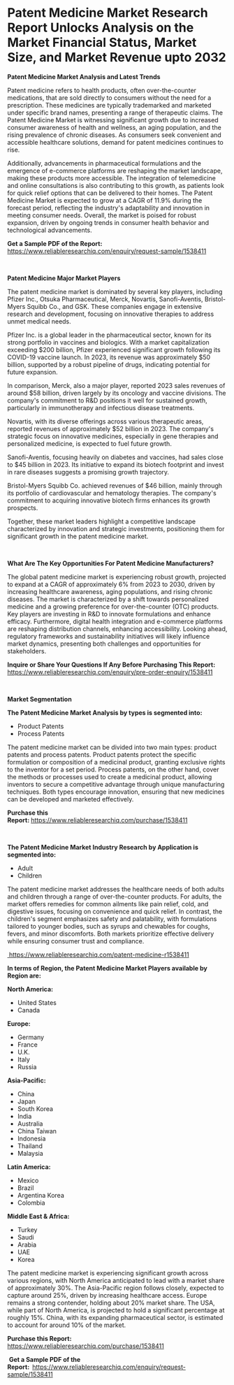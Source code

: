 <p><h1>Patent Medicine Market Research Report Unlocks Analysis on the Market Financial Status, Market Size, and Market Revenue upto 2032</h1></p><p><strong>Patent Medicine Market Analysis and Latest Trends</strong></p>
<p><p>Patent medicine refers to health products, often over-the-counter medications, that are sold directly to consumers without the need for a prescription. These medicines are typically trademarked and marketed under specific brand names, presenting a range of therapeutic claims. The Patent Medicine Market is witnessing significant growth due to increased consumer awareness of health and wellness, an aging population, and the rising prevalence of chronic diseases. As consumers seek convenient and accessible healthcare solutions, demand for patent medicines continues to rise.</p><p>Additionally, advancements in pharmaceutical formulations and the emergence of e-commerce platforms are reshaping the market landscape, making these products more accessible. The integration of telemedicine and online consultations is also contributing to this growth, as patients look for quick relief options that can be delivered to their homes. The Patent Medicine Market is expected to grow at a CAGR of 11.9% during the forecast period, reflecting the industry's adaptability and innovation in meeting consumer needs. Overall, the market is poised for robust expansion, driven by ongoing trends in consumer health behavior and technological advancements.</p></p>
<p><strong>Get a Sample PDF of the Report:&nbsp;</strong> <a href="https://www.reliableresearchiq.com/enquiry/request-sample/1538411?utm_campaign=2469&utm_medium=2&utm_source=Github&utm_content=ia&utm_term=19042025&utm_id=patent-medicine">https://www.reliableresearchiq.com/enquiry/request-sample/1538411</a></p>
<p>&nbsp;</p>
<p><strong>Patent Medicine Major Market Players</strong></p>
<p><p>The patent medicine market is dominated by several key players, including Pfizer Inc., Otsuka Pharmaceutical, Merck, Novartis, Sanofi-Aventis, Bristol-Myers Squibb Co., and GSK. These companies engage in extensive research and development, focusing on innovative therapies to address unmet medical needs.</p><p>Pfizer Inc. is a global leader in the pharmaceutical sector, known for its strong portfolio in vaccines and biologics. With a market capitalization exceeding $200 billion, Pfizer experienced significant growth following its COVID-19 vaccine launch. In 2023, its revenue was approximately $50 billion, supported by a robust pipeline of drugs, indicating potential for future expansion.</p><p>In comparison, Merck, also a major player, reported 2023 sales revenues of around $58 billion, driven largely by its oncology and vaccine divisions. The company's commitment to R&D positions it well for sustained growth, particularly in immunotherapy and infectious disease treatments.</p><p>Novartis, with its diverse offerings across various therapeutic areas, reported revenues of approximately $52 billion in 2023. The company's strategic focus on innovative medicines, especially in gene therapies and personalized medicine, is expected to fuel future growth.</p><p>Sanofi-Aventis, focusing heavily on diabetes and vaccines, had sales close to $45 billion in 2023. Its initiative to expand its biotech footprint and invest in rare diseases suggests a promising growth trajectory.</p><p>Bristol-Myers Squibb Co. achieved revenues of $46 billion, mainly through its portfolio of cardiovascular and hematology therapies. The company's commitment to acquiring innovative biotech firms enhances its growth prospects.</p><p>Together, these market leaders highlight a competitive landscape characterized by innovation and strategic investments, positioning them for significant growth in the patent medicine market.</p></p>
<p>&nbsp;</p>
<p><strong>What Are The Key Opportunities For Patent Medicine Manufacturers?</strong></p>
<p><p>The global patent medicine market is experiencing robust growth, projected to expand at a CAGR of approximately 6% from 2023 to 2030, driven by increasing healthcare awareness, aging populations, and rising chronic diseases. The market is characterized by a shift towards personalized medicine and a growing preference for over-the-counter (OTC) products. Key players are investing in R&D to innovate formulations and enhance efficacy. Furthermore, digital health integration and e-commerce platforms are reshaping distribution channels, enhancing accessibility. Looking ahead, regulatory frameworks and sustainability initiatives will likely influence market dynamics, presenting both challenges and opportunities for stakeholders.</p></p>
<p><strong>Inquire or Share Your Questions If Any Before Purchasing This Report:</strong> <a href="https://www.reliableresearchiq.com/enquiry/pre-order-enquiry/1538411?utm_campaign=2469&utm_medium=2&utm_source=Github&utm_content=ia&utm_term=19042025&utm_id=patent-medicine">https://www.reliableresearchiq.com/enquiry/pre-order-enquiry/1538411</a></p>
<p>&nbsp;</p>
<p><strong>Market Segmentation</strong></p>
<p><strong>The Patent Medicine Market Analysis by types is segmented into:</strong></p>
<p><ul><li>Product Patents</li><li>Process Patents</li></ul></p>
<p><p>The patent medicine market can be divided into two main types: product patents and process patents. Product patents protect the specific formulation or composition of a medicinal product, granting exclusive rights to the inventor for a set period. Process patents, on the other hand, cover the methods or processes used to create a medicinal product, allowing inventors to secure a competitive advantage through unique manufacturing techniques. Both types encourage innovation, ensuring that new medicines can be developed and marketed effectively.</p></p>
<p><strong>Purchase this Report:&nbsp;</strong><a href="https://www.reliableresearchiq.com/purchase/1538411?utm_campaign=2469&utm_medium=2&utm_source=Github&utm_content=ia&utm_term=19042025&utm_id=patent-medicine">https://www.reliableresearchiq.com/purchase/1538411</a></p>
<p>&nbsp;</p>
<p><strong>The Patent Medicine Market Industry Research by Application is segmented into:</strong></p>
<p><ul><li>Adult</li><li>Children</li></ul></p>
<p><p>The patent medicine market addresses the healthcare needs of both adults and children through a range of over-the-counter products. For adults, the market offers remedies for common ailments like pain relief, cold, and digestive issues, focusing on convenience and quick relief. In contrast, the children's segment emphasizes safety and palatability, with formulations tailored to younger bodies, such as syrups and chewables for coughs, fevers, and minor discomforts. Both markets prioritize effective delivery while ensuring consumer trust and compliance.</p></p>
<p><a href="https://www.reliableresearchiq.com/patent-medicine-r1538411?utm_campaign=2469&utm_medium=2&utm_source=Github&utm_content=ia&utm_term=19042025&utm_id=patent-medicine">&nbsp;https://www.reliableresearchiq.com/patent-medicine-r1538411</a></p>
<p><strong>In terms of Region, the Patent Medicine Market Players available by Region are:</strong></p>
<p>
    <p> <strong> North America: </strong>
        <ul>
            <li>United States</li>
            <li>Canada</li>
        </ul>
        </p> 
    <p> <strong> Europe: </strong>
        <ul>
            <li>Germany</li>
            <li>France</li>
            <li>U.K.</li>
            <li>Italy</li>
            <li>Russia</li>
        </ul>
        </p> 
    <p> <strong> Asia-Pacific: </strong>
        <ul>
            <li>China</li>
            <li>Japan</li>
            <li>South Korea</li>
            <li>India</li>
            <li>Australia</li>
            <li>China Taiwan</li>
            <li>Indonesia</li>
            <li>Thailand</li>
            <li>Malaysia</li>
        </ul>
        </p> 
    <p> <strong> Latin America: </strong>
        <ul>
            <li>Mexico</li>
            <li>Brazil</li>
            <li>Argentina Korea</li>
            <li>Colombia</li>
        </ul>
        </p> 
    <p> <strong> Middle East & Africa: </strong>
        <ul>
            <li>Turkey</li>
            <li>Saudi</li>
            <li>Arabia</li>
            <li>UAE</li>
            <li>Korea</li>
        </ul>
    </p>
    </p>
<p><p>The patent medicine market is experiencing significant growth across various regions, with North America anticipated to lead with a market share of approximately 30%. The Asia-Pacific region follows closely, expected to capture around 25%, driven by increasing healthcare access. Europe remains a strong contender, holding about 20% market share. The USA, while part of North America, is projected to hold a significant percentage at roughly 15%. China, with its expanding pharmaceutical sector, is estimated to account for around 10% of the market.</p></p>
<p><strong>Purchase this Report: </strong><a href="https://www.reliableresearchiq.com/purchase/1538411?utm_campaign=2469&utm_medium=2&utm_source=Github&utm_content=ia&utm_term=19042025&utm_id=patent-medicine">https://www.reliableresearchiq.com/purchase/1538411</a></p>
<p>&nbsp;<strong>Get a Sample PDF of the Report:&nbsp;&nbsp;</strong><a href="https://www.reliableresearchiq.com/enquiry/request-sample/1538411?utm_campaign=2469&utm_medium=2&utm_source=Github&utm_content=ia&utm_term=19042025&utm_id=patent-medicine">https://www.reliableresearchiq.com/enquiry/request-sample/1538411</a></p>
<p><strong></strong></p>
<p><p></p><p></p><p></p></p>